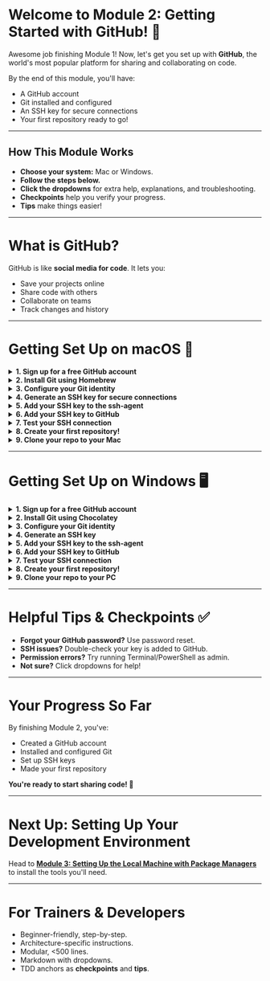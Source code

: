 # Welcome to Module 2: Getting Started with GitHub! 🐙

Awesome job finishing Module 1! Now, let's get you set up with **GitHub**, the world's most popular platform for sharing and collaborating on code.

By the end of this module, you'll have:

- A GitHub account
- Git installed and configured
- An SSH key for secure connections
- Your first repository ready to go!

---

## How This Module Works

- **Choose your system:** Mac or Windows.
- **Follow the steps below.**
- **Click the dropdowns** for extra help, explanations, and troubleshooting.
- **Checkpoints** help you verify your progress.
- **Tips** make things easier!

---

# What is GitHub?

GitHub is like **social media for code**. It lets you:

- Save your projects online
- Share code with others
- Collaborate on teams
- Track changes and history

---

# Getting Set Up on macOS 🍎

<details>
<summary><strong>1. Sign up for a free GitHub account</strong></summary>

- Go to [github.com](https://github.com).
- Click **Sign up**.
- Enter your email, create a username and password.
- Verify your email (check your inbox!).
- **Tip:** Pick a username you'll be happy with — it's public!

</details>

<details>
<summary><strong>2. Install Git using Homebrew</strong></summary>

- **How:** Open Terminal, type:
  ```
  brew install git
  ```
- **Checkpoint:** After install, type:
  ```
  git --version
  ```
  You should see a version number.
- **Trouble?** Run `brew update` then try again.

</details>

<details>
<summary><strong>3. Configure your Git identity</strong></summary>

- **How:** In Terminal, type:
  ```
  git config --global user.name "Your Name"
  git config --global user.email "your.email@example.com"
  ```
- Replace with your real name and email (same as GitHub).
- **Checkpoint:** Verify with:
  ```
  git config --global --list
  ```

</details>

<details>
<summary><strong>4. Generate an SSH key for secure connections</strong></summary>

- **How:** In Terminal, type:
  ```
  ssh-keygen -t ed25519 -C "your.email@example.com"
  ```
- Press **Enter** to accept defaults.
- **Tip:** Use a passphrase for extra security (or leave blank).
- **Checkpoint:** Your key is saved in `~/.ssh/id_ed25519.pub`.

</details>

<details>
<summary><strong>5. Add your SSH key to the ssh-agent</strong></summary>

- **How:**
  ```
  eval "$(ssh-agent -s)"
  ssh-add --apple-use-keychain ~/.ssh/id_ed25519
  ```
- **Tip:** This saves your passphrase in the keychain.

</details>

<details>
<summary><strong>6. Add your SSH key to GitHub</strong></summary>

- **How:**
  - Copy your key:
    ```
    pbcopy < ~/.ssh/id_ed25519.pub
    ```
  - Go to **GitHub** > **Settings** > **SSH and GPG keys** > **New SSH key**.
  - Paste and save.
- **Checkpoint:** You should see your new key listed.

</details>

<details>
<summary><strong>7. Test your SSH connection</strong></summary>

- **How:** In Terminal, type:
  ```
  ssh -T git@github.com
  ```
- **Success:** You should see a welcome message.
- **Trouble?** Double-check your key is added and try again.

</details>

<details>
<summary><strong>8. Create your first repository!</strong></summary>

- On GitHub, click **New** (top left).
- Name your repo (e.g., `hello-world`).
- Add a description.
- Choose **Public** or **Private**.
- Click **Create repository**.
- **Tip:** Add a README to explain your project.

</details>

<details>
<summary><strong>9. Clone your repo to your Mac</strong></summary>

- **How:** Copy the SSH URL from GitHub.
- In Terminal, type:
  ```
  git clone git@github.com:yourusername/hello-world.git
  ```
- **Checkpoint:** You should see a new folder with your repo.

</details>

---

# Getting Set Up on Windows 🖥️

<details>
<summary><strong>1. Sign up for a free GitHub account</strong></summary>

- Go to [github.com](https://github.com).
- Click **Sign up**.
- Enter your email, create a username and password.
- Verify your email.
- **Tip:** Pick a username you'll be happy with!

</details>

<details>
<summary><strong>2. Install Git using Chocolatey</strong></summary>

- **How:** Open PowerShell as admin, type:
  ```
  choco install git
  ```
- **Checkpoint:** After install, type:
  ```
  git --version
  ```
- **Trouble?** Run `choco upgrade git`.

</details>

<details>
<summary><strong>3. Configure your Git identity</strong></summary>

- **How:** In PowerShell, type:
  ```
  git config --global user.name "Your Name"
  git config --global user.email "your.email@example.com"
  ```
- Replace with your real info.
- **Checkpoint:** Verify with:
  ```
  git config --global --list
  ```

</details>

<details>
<summary><strong>4. Generate an SSH key</strong></summary>

- **How:** In PowerShell, type:
  ```
  ssh-keygen -t ed25519 -C "your.email@example.com"
  ```
- Press **Enter** to accept defaults.
- **Tip:** Use a passphrase or leave blank.
- **Checkpoint:** Your key is saved in `%USERPROFILE%\.ssh\id_ed25519.pub`.

</details>

<details>
<summary><strong>5. Add your SSH key to the ssh-agent</strong></summary>

- **How:**
  ```
  Start-Service ssh-agent
  ssh-add $env:USERPROFILE\.ssh\id_ed25519
  ```
- **Tip:** You may need to run PowerShell as admin.

</details>

<details>
<summary><strong>6. Add your SSH key to GitHub</strong></summary>

- **How:**
  - Open your key:
    ```
    Get-Content $env:USERPROFILE\.ssh\id_ed25519.pub | clip
    ```
  - Go to **GitHub** > **Settings** > **SSH and GPG keys** > **New SSH key**.
  - Paste and save.
- **Checkpoint:** Your key should appear on GitHub.

</details>

<details>
<summary><strong>7. Test your SSH connection</strong></summary>

- **How:** In PowerShell, type:
  ```
  ssh -T git@github.com
  ```
- **Success:** You should see a welcome message.
- **Trouble?** Double-check your key is added.

</details>

<details>
<summary><strong>8. Create your first repository!</strong></summary>

- On GitHub, click **New**.
- Name it, add a description.
- Choose **Public** or **Private**.
- Click **Create repository**.
- **Tip:** Add a README.

</details>

<details>
<summary><strong>9. Clone your repo to your PC</strong></summary>

- Copy the SSH URL.
- In PowerShell, type:
  ```
  git clone git@github.com:yourusername/hello-world.git
  ```
- **Checkpoint:** You should see a new folder with your repo.

</details>

---

# Helpful Tips & Checkpoints ✅

- **Forgot your GitHub password?** Use password reset.
- **SSH issues?** Double-check your key is added to GitHub.
- **Permission errors?** Try running Terminal/PowerShell as admin.
- **Not sure?** Click dropdowns for help!

---

# Your Progress So Far

By finishing Module 2, you've:

- Created a GitHub account
- Installed and configured Git
- Set up SSH keys
- Made your first repository

**You're ready to start sharing code! 🚀**

---

# Next Up: Setting Up Your Development Environment

Head to **[Module 3: Setting Up the Local Machine with Package Managers](module3_package_managers.md)** to install the tools you'll need.

---

# For Trainers & Developers

- Beginner-friendly, step-by-step.
- Architecture-specific instructions.
- Modular, <500 lines.
- Markdown with dropdowns.
- TDD anchors as **checkpoints** and **tips**.
